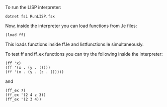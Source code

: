 To run the LISP interpreter:
```
dotnet fsi RunLISP.fsx
```
Now, inside the interpreter you can load functions from .le files:
```
(load ff)
```
This loads functions inside ff.le and listfunctions.le simultaneously.

To test ff and ff_ex functions you can try the following inside the interpreter:

```
(ff 'x)
(ff '(x . (y . ())))
(ff '(x . (y . (z . ()))))
```
and
```
(ff_ex 7)
(ff_ex '(2 4 z 3))
(ff_ex '(2 3 4))
```
